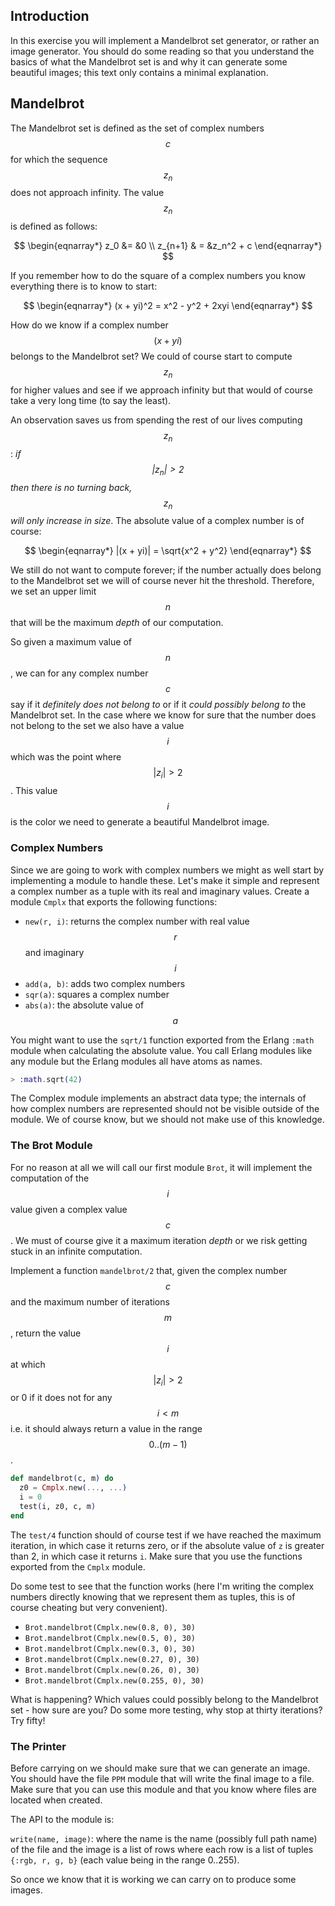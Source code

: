 ## Introduction

In this exercise you will implement a Mandelbrot set generator, or rather an image generator. You should do some reading so that you understand the basics of what the Mandelbrot set is and why it can generate some beautiful images; this text only contains a minimal explanation.

## Mandelbrot

The Mandelbrot set is defined as the set of complex numbers $$c$$ for which the sequence $$z_n$$ does not approach infinity. The value $$z_n$$ is defined as follows:

$$
\begin{eqnarray*}
    z_0 &= &0 \\ 
    z_{n+1} & = &z_n^2 + c
\end{eqnarray*}
$$

If you remember how to do the square of a complex numbers you know everything there is to know to start:

$$
\begin{eqnarray*}
    (x + yi)^2 = x^2 - y^2 + 2xyi
\end{eqnarray*}
$$

How do we know if a complex number $$(x + yi)$$ belongs to the Mandelbrot set? We could of course start to compute $$z_n$$ for higher values and see if we approach infinity but that would of course take a very long time (to say the least). 

An observation saves us from spending the rest of our lives computing $$z_n$$: *if $$|z_n| > 2$$ then there is no turning back, $$z_n$$ will only increase in size*. The absolute value of a complex number is of course:

$$
\begin{eqnarray*}
    |(x + yi)| = \sqrt{x^2 + y^2}
\end{eqnarray*}
$$

We still do not want to compute forever; if the number actually does belong to the Mandelbrot set we will of course never hit the threshold. Therefore, we set an upper limit $$n$$ that will be the maximum *depth* of our computation.

So given a maximum value of $$n$$, we can for any complex number $$c$$ say if it *definitely does not belong to* or if it *could possibly belong to* the Mandelbrot set. In the case where we know for sure that the number does not belong to the set we also have a value $$i$$ which was the point where $$|z_i| > 2$$. This value $$i$$ is the color we need to generate a beautiful Mandelbrot image.

### Complex Numbers
Since we are going to work with complex numbers we might as well start by implementing a module to handle these. Let's make it simple and represent a complex number as a tuple with its real and imaginary values. Create a module `Cmplx` that exports the following functions:

- `new(r, i)`: returns the complex number with real value $$r$$ and imaginary $$i$$
- `add(a, b)`: adds two complex numbers
- `sqr(a)`: squares a complex number
- `abs(a)`: the absolute value of $$a$$

You might want to use the `sqrt/1` function exported from the Erlang `:math` module when calculating the absolute value. You call Erlang modules like any module but the Erlang modules all have atoms as names.

``` elixir
> :math.sqrt(42)
```

The Complex module implements an abstract data type; the internals of how complex numbers are represented should not be visible outside of the module. We of course know, but we should not make use of this knowledge.

### The Brot Module

For no reason at all we will call our first module `Brot`, it will implement the computation of the $$i$$ value given a complex value $$c$$. We must of course give it a maximum iteration *depth* or we risk getting stuck in an infinite computation.

Implement a function `mandelbrot/2` that, given the complex number $$c$$ and the maximum number of iterations $$m$$, return the value $$i$$ at which $$|z_i| > 2$$ or 0 if it does not for any $$i < m$$ i.e. it should always return a value in the range $$0..(m-1)$$.

``` elixir
def mandelbrot(c, m) do
  z0 = Cmplx.new(..., ...)
  i = 0
  test(i, z0, c, m)
end
```

The `test/4` function should of course test if we have reached the maximum iteration, in which case it returns zero, or if the absolute value of `z` is greater than 2, in which case it returns `i`. Make sure that you use the functions exported from the `Cmplx` module.

Do some test to see that the function works (here I'm writing the complex numbers directly knowing that we represent them as tuples, this is of course cheating but very convenient).

- `Brot.mandelbrot(Cmplx.new(0.8, 0), 30)`
- `Brot.mandelbrot(Cmplx.new(0.5, 0), 30)`
- `Brot.mandelbrot(Cmplx.new(0.3, 0), 30)`
- `Brot.mandelbrot(Cmplx.new(0.27, 0), 30)`
- `Brot.mandelbrot(Cmplx.new(0.26, 0), 30)`
- `Brot.mandelbrot(Cmplx.new(0.255, 0), 30)`

What is happening? Which values could possibly belong to the Mandelbrot set - how sure are you? Do some more testing, why stop at thirty iterations? Try fifty!

### The Printer

Before carrying on we should make sure that we can generate an image. You should have the file `PPM` module that will write the final image to a file. Make sure that you can use this module and that you know where files are located when created.

The API to the module is:

`write(name, image)`: where the name is the name (possibly full path name) of the file and the image is a list of rows where each row is a list of tuples `{:rgb, r, g, b}` (each value being in the range 0..255).

So once we know that it is working we can carry on to produce some images.

